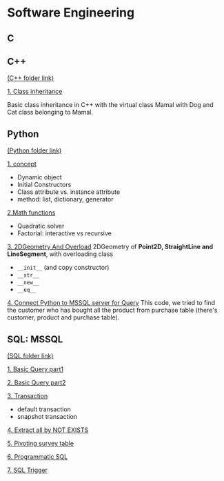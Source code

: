# Software Engineering

## C

## C++ 

[(C++ folder link)](https://github.com/Yuhsuant1994/DataScienceTechInstitute/tree/master/SoftwareEngineering/CPP_1_Class%20inheritance)

[1. Class inheritance](https://github.com/Yuhsuant1994/DataScienceTechInstitute/tree/master/SoftwareEngineering/CPP_1_Class%20inheritance)

Basic class inheritance in C++ with the virtual class Mamal with Dog and Cat class belonging to Mamal.

## Python 
[(Python folder link)](https://github.com/Yuhsuant1994/DataScienceTechInstitute/tree/master/SoftwareEngineering/Python) 

[1. concept](https://github.com/Yuhsuant1994/DataScienceTechInstitute/blob/master/SoftwareEngineering/Python/Python_1_Concept.py)
* Dynamic object
* Initial Constructors 
* Class attribute vs. instance attribute
* method: list, dictionary, generator

[2.Math functions](https://github.com/Yuhsuant1994/DataScienceTechInstitute/blob/master/SoftwareEngineering/Python/Python_2_math.py)
*	Quadratic solver
*	Factorial: interactive vs recursive

[3. 2DGeometry And Overload](https://github.com/Yuhsuant1994/DataScienceTechInstitute/blob/master/SoftwareEngineering/Python/Python_3_2DGeometryAndOverload.py)
2DGeometry of **Point2D, StraightLine and LineSegment**, with overloading class 
*	`__init__`  (and copy constructor)
*	`__str__`
*	`__new__`
*	`__eq__`

[4. Connect Python to MSSQL server for Query](https://github.com/Yuhsuant1994/DataScienceTechInstitute/blob/master/SoftwareEngineering/Python/Python_4_PythonConnectMSSQL.py)
This code, we tried to find the customer who has bought all the product from purchase table (there's customer, product and purchase table).


## SQL: MSSQL

[(SQL folder link)](https://github.com/Yuhsuant1994/DataScienceTechInstitute/tree/master/SoftwareEngineering/SQL)

[1. Basic Query part1](https://github.com/Yuhsuant1994/DataScienceTechInstitute/blob/master/SoftwareEngineering/SQL/SQL_1_BasicQuery1.sql)

[2. Basic Query part2](https://github.com/Yuhsuant1994/DataScienceTechInstitute/blob/master/SoftwareEngineering/SQL/SQL_2_BasicQuery2.sql)

[3. Transaction](https://github.com/Yuhsuant1994/DataScienceTechInstitute/blob/master/SoftwareEngineering/SQL/SQL_3_Transaction.sql)
* default transaction
* snapshot transaction

[4. Extract all by NOT EXISTS](https://github.com/Yuhsuant1994/DataScienceTechInstitute/blob/master/SoftwareEngineering/SQL/SQL_4_Extract_all_by_NOT_EXISTS.sql)

[5. Pivoting survey table](https://github.com/Yuhsuant1994/DataScienceTechInstitute/blob/master/SoftwareEngineering/SQL/SQL_5_PivotingSurveyTable.sql)

[6. Programmatic SQL](https://github.com/Yuhsuant1994/DataScienceTechInstitute/tree/master/SoftwareEngineering/SQL/SQL_6_Programmatic_SQL)

[7. SQL Trigger](https://github.com/Yuhsuant1994/DataScienceTechInstitute/tree/master/SoftwareEngineering/SQL/SQL_7_Trigger)
